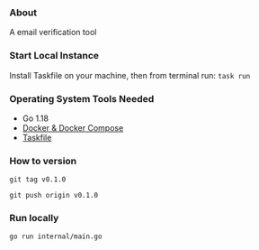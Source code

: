 ### About

A email verification tool

### Start Local Instance

Install Taskfile on your machine, then from terminal run: `task run`

### Operating System Tools Needed

- Go 1.18
- [Docker & Docker Compose](https://docs.docker.com/get-docker/)
- [Taskfile](https://taskfile.dev/#/installation)

### How to version

`git tag v0.1.0`

`git push origin v0.1.0`

### Run locally

`go run internal/main.go`
